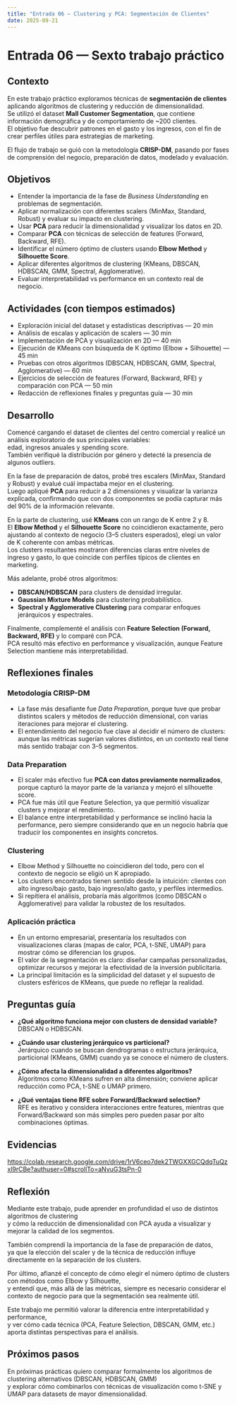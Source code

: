 ```yaml
---
title: "Entrada 06 — Clustering y PCA: Segmentación de Clientes"
date: 2025-09-21
---
```


# Entrada 06 — Sexto trabajo práctico

## Contexto
En este trabajo práctico exploramos técnicas de **segmentación de clientes** aplicando algoritmos de clustering y reducción de dimensionalidad.  
Se utilizó el dataset **Mall Customer Segmentation**, que contiene información demográfica y de comportamiento de ~200 clientes.  
El objetivo fue descubrir patrones en el gasto y los ingresos, con el fin de crear perfiles útiles para estrategias de marketing.  

El flujo de trabajo se guió con la metodología **CRISP-DM**, pasando por fases de comprensión del negocio, preparación de datos, modelado y evaluación.  

## Objetivos
- Entender la importancia de la fase de *Business Understanding* en problemas de segmentación.  
- Aplicar normalización con diferentes scalers (MinMax, Standard, Robust) y evaluar su impacto en clustering.  
- Usar **PCA** para reducir la dimensionalidad y visualizar los datos en 2D.  
- Comparar **PCA** con técnicas de selección de features (Forward, Backward, RFE).  
- Identificar el número óptimo de clusters usando **Elbow Method** y **Silhouette Score**.  
- Aplicar diferentes algoritmos de clustering (KMeans, DBSCAN, HDBSCAN, GMM, Spectral, Agglomerative).  
- Evaluar interpretabilidad vs performance en un contexto real de negocio.  

## Actividades (con tiempos estimados)
- Exploración inicial del dataset y estadísticas descriptivas — 20 min  
- Análisis de escalas y aplicación de scalers — 30 min  
- Implementación de PCA y visualización en 2D — 40 min  
- Ejecución de KMeans con búsqueda de K óptimo (Elbow + Silhouette) — 45 min  
- Pruebas con otros algoritmos (DBSCAN, HDBSCAN, GMM, Spectral, Agglomerative) — 60 min  
- Ejercicios de selección de features (Forward, Backward, RFE) y comparación con PCA — 50 min  
- Redacción de reflexiones finales y preguntas guía — 30 min  

## Desarrollo
Comencé cargando el dataset de clientes del centro comercial y realicé un análisis exploratorio de sus principales variables:  
edad, ingresos anuales y spending score.  
También verifiqué la distribución por género y detecté la presencia de algunos outliers.  

En la fase de preparación de datos, probé tres escalers (MinMax, Standard y Robust) y evalué cuál impactaba mejor en el clustering.  
Luego apliqué **PCA** para reducir a 2 dimensiones y visualizar la varianza explicada, confirmando que con dos componentes se podía capturar más del 90% de la información relevante.  

En la parte de clustering, usé **KMeans** con un rango de K entre 2 y 8.  
El **Elbow Method** y el **Silhouette Score** no coincidieron exactamente, pero ajustando al contexto de negocio (3–5 clusters esperados), elegí un valor de K coherente con ambas métricas.  
Los clusters resultantes mostraron diferencias claras entre niveles de ingreso y gasto, lo que coincide con perfiles típicos de clientes en marketing.  

Más adelante, probé otros algoritmos:  
- **DBSCAN/HDBSCAN** para clusters de densidad irregular.  
- **Gaussian Mixture Models** para clustering probabilístico.  
- **Spectral y Agglomerative Clustering** para comparar enfoques jerárquicos y espectrales.  

Finalmente, complementé el análisis con **Feature Selection (Forward, Backward, RFE)** y lo comparé con PCA.  
PCA resultó más efectivo en performance y visualización, aunque Feature Selection mantiene más interpretabilidad.  

## Reflexiones finales

### Metodología CRISP-DM
- La fase más desafiante fue *Data Preparation*, porque tuve que probar distintos scalers y métodos de reducción dimensional, con varias iteraciones para mejorar el clustering.  
- El entendimiento del negocio fue clave al decidir el número de clusters: aunque las métricas sugerían valores distintos, en un contexto real tiene más sentido trabajar con 3–5 segmentos.  

### Data Preparation
- El scaler más efectivo fue **PCA con datos previamente normalizados**, porque capturó la mayor parte de la varianza y mejoró el silhouette score.  
- PCA fue más útil que Feature Selection, ya que permitió visualizar clusters y mejorar el rendimiento.  
- El balance entre interpretabilidad y performance se inclinó hacia la performance, pero siempre considerando que en un negocio habría que traducir los componentes en insights concretos.  

### Clustering
- Elbow Method y Silhouette no coincidieron del todo, pero con el contexto de negocio se eligió un K apropiado.  
- Los clusters encontrados tienen sentido desde la intuición: clientes con alto ingreso/bajo gasto, bajo ingreso/alto gasto, y perfiles intermedios.  
- Si repitiera el análisis, probaría más algoritmos (como DBSCAN o Agglomerative) para validar la robustez de los resultados.  

### Aplicación práctica
- En un entorno empresarial, presentaría los resultados con visualizaciones claras (mapas de calor, PCA, t-SNE, UMAP) para mostrar cómo se diferencian los grupos.  
- El valor de la segmentación es claro: diseñar campañas personalizadas, optimizar recursos y mejorar la efectividad de la inversión publicitaria.  
- La principal limitación es la simplicidad del dataset y el supuesto de clusters esféricos de KMeans, que puede no reflejar la realidad.  

## Preguntas guía

- **¿Qué algoritmo funciona mejor con clusters de densidad variable?**  
  DBSCAN o HDBSCAN.  

- **¿Cuándo usar clustering jerárquico vs particional?**  
  Jerárquico cuando se buscan dendrogramas o estructura jerárquica, particional (KMeans, GMM) cuando ya se conoce el número de clusters.  

- **¿Cómo afecta la dimensionalidad a diferentes algoritmos?**  
  Algoritmos como KMeans sufren en alta dimensión; conviene aplicar reducción como PCA, t-SNE o UMAP primero.  

- **¿Qué ventajas tiene RFE sobre Forward/Backward selection?**  
  RFE es iterativo y considera interacciones entre features, mientras que Forward/Backward son más simples pero pueden pasar por alto combinaciones óptimas.  

## Evidencias
https://colab.research.google.com/drive/1rV6ceo7dek2TWGXXGCQdqTuQzxl9rCBe?authuser=0#scrollTo=aNvuG3tsPn-0

## Reflexión  
Mediante este trabajo, pude aprender en profundidad el uso de distintos algoritmos de clustering  
y cómo la reducción de dimensionalidad con PCA ayuda a visualizar y mejorar la calidad de los segmentos.  

También comprendí la importancia de la fase de preparación de datos,  
ya que la elección del scaler y de la técnica de reducción influye directamente en la separación de los clusters.  

Por último, afianzé el concepto de cómo elegir el número óptimo de clusters con métodos como Elbow y Silhouette,  
y entendí que, más allá de las métricas, siempre es necesario considerar el contexto de negocio para que la segmentación sea realmente útil.  

Este trabajo me permitió valorar la diferencia entre interpretabilidad y performance,  
y ver cómo cada técnica (PCA, Feature Selection, DBSCAN, GMM, etc.) aporta distintas perspectivas para el análisis.  

## Próximos pasos
En próximas prácticas quiero comparar formalmente los algoritmos de clustering alternativos (DBSCAN, HDBSCAN, GMM)  
y explorar cómo combinarlos con técnicas de visualización como t-SNE y UMAP para datasets de mayor dimensionalidad.  

